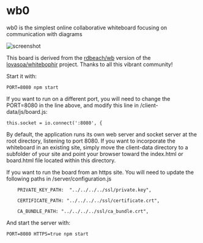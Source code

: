 # wb0

wb0 is the simplest online collaborative whiteboard focusing on communication with diagrams

![screenshot](https://user-images.githubusercontent.com/692124/119241465-ca447e00-bb56-11eb-83de-9dd61411266c.png)

This board is derived from the
[rdbeach/wb](https://github.com/rdbeach/wb) version of the
[lovasoa/whitebophir](https://github.com/lovasoa/whitebophir) project.
Thanks to all this vibrant community!

Start it with:

```
PORT=8080 npm start
```

If you want to run on a different port, you will need to change the PORT=8080 in the line above, and modify this line in /client-data/js/board.js:

```
this.socket = io.connect(':8080', {
```

By default, the application runs its own web server and socket server at the root directory, listening to port 8080. If you want to incorporate the whiteboard in an existing site, simply move the client-data directory to a subfolder of your site and point your browser toward the index.html or board.html file located within this directory.


If you want to run the board from an https site. You will need to update the following paths in /server/configuration.js

```
    PRIVATE_KEY_PATH:  "../../../../ssl/private.key",

    CERTIFICATE_PATH: "../../../../ssl/certificate.crt",

    CA_BUNDLE_PATH: "../../../../ssl/ca_bundle.crt",
```

And start the server with:

```
PORT=8080 HTTPS=true npm start
```
